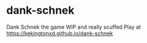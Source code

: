 # dank-schnek

Dank Schnek the game
WIP and really scuffed
Play at https://kekingtonxd.github.io/dank-schnek
